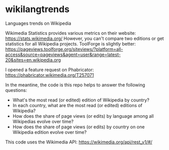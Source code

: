# wikilangtrends
Languages trends on Wikipedia

Wikimedia Statistics provides various metrics on their website: https://stats.wikimedia.org/
However, you can't compare two editions or get statistics for all Wikipedia projects.
ToolForge is slightly better: https://pageviews.toolforge.org/siteviews/?platform=all-access&source=pageviews&agent=user&range=latest-20&sites=en.wikipedia.org

I opened a feature request on Phabricator: https://phabricator.wikimedia.org/T257071

In the meantine, the code is this repo helps to answer the following questions:
* What's the most read (or edited) edition of Wikipedia by country?
* In each country, what are the most read (or edited) editions of Wikipedia?
* How does the share of page views (or edits) by language among all Wikipedias evolve over time?
* How does the share of page views (or edits) by country on one Wikipedia edition evolve over time?

This code uses the Wikimedia API: https://wikimedia.org/api/rest_v1/#/

